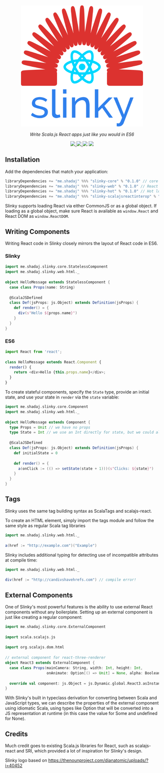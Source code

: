 <p align="center"><img width="400" src="./logo.png"/></p>
<p align="center"><i>Write Scala.js React apps just like you would in ES6</i></p>
<p align="center">
  <a href="https://travis-ci.org/shadaj/slinky">
    <img src="https://travis-ci.org/shadaj/slinky.svg?branch=master"/>
  </a>
  <a href="https://www.scala-js.org">
    <img src="https://www.scala-js.org/assets/badges/scalajs-0.6.17.svg"/>
  </a>
  <img src="https://img.shields.io/maven-central/v/me.shadaj/slinky-core_sjs0.6_2.12.svg"/>
  <a href="https://gitter.im/shadaj/slinky?utm_source=badge&utm_medium=badge&utm_campaign=pr-badge">
    <img src="https://badges.gitter.im/shadaj/slinky.svg"/>
  </a>
</p>

## Installation
Add the dependencies that match your application:
```scala
libraryDependencies += "me.shadaj" %%% "slinky-core" % "0.1.0" // core React functionality, no React DOM
libraryDependencies += "me.shadaj" %%% "slinky-web" % "0.1.0" // React DOM, HTML and SVG tags
libraryDependencies += "me.shadaj" %%% "slinky-hot" % "0.1.0" // Hot loading with Webpack
libraryDependencies += "me.shadaj" %%% "slinky-scalajsreactinterop" % "0.1.0" // Interop with japgolly/scalajs-react
```

Slinky supports loading React via either CommonJS or as a global object. If loading as a global object, make sure React is available
as `window.React` and React DOM as `window.ReactDOM`.

## Writing Components
Writing React code in Slinky closely mirrors the layout of React code in ES6.

### Slinky
```scala
import me.shadaj.slinky.core.StatelessComponent
import me.shadaj.slinky.web.html._

object HelloMessage extends StatelessComponent {
  case class Props(name: String)

  @ScalaJSDefined
  class Def(jsProps: js.Object) extends Definition(jsProps) {
    def render() = {
      div(s"Hello ${props.name}")
    }
  }
}
```

### ES6
```js
import React from 'react';

class HelloMessage extends React.Component {
  render() {
    return <div>Hello {this.props.name}</div>;
  }
}
```

To create stateful components, specify the `State` type, provide an initial state, and use your state in `render` via the `state` variable:
```scala
import me.shadaj.slinky.core.Component
import me.shadaj.slinky.web.html._

object HelloMessage extends Component {
  type Props = Unit // we have no props
  type State = Int // we use an Int directly for state, but we could also have used a case class

  @ScalaJSDefined
  class Def(jsProps: js.Object) extends Definition(jsProps) {
    def initialState = 0

    def render() = {
      a(onClick := (() => setState(state + 1)))(s"Clicks: ${state}")
    }
  }
}
```

## Tags
Slinky uses the same tag building syntax as ScalaTags and scalajs-react.

To create an HTML element, simply import the tags module and follow the same style as regular Scala tag libraries
```scala
import me.shadaj.slinky.web.html._

a(href := "http://example.com")("Example")
```

Slinky includes additional typing for detecting use of incompatible attributes at compile time:
```scala
import me.shadaj.slinky.web.html._

div(href := "http://candivshavehrefs.com") // compile error!
```

## External Components
One of Slinky's most powerful features is the ability to use external React components without any boilerplate. Setting
up an external component is just like creating a regular component:

```scala
import me.shadaj.slinky.core.ExternalComponent

import scala.scalajs.js

import org.scalajs.dom.html

// external component for react-three-renderer
object React3 extends ExternalComponent {
  case class Props(mainCamera: String, width: Int, height: Int,
                   onAnimate: Option[() => Unit] = None, alpha: Boolean = false)

  override val component: js.Object = js.Dynamic.global.React3.asInstanceOf[js.Object]
}
```

With Slinky's built in typeclass derivation for converting between Scala and JavaScript types,
we can describe the properties of the external component using idiomatic Scala, using types like Option
that will be converted into a JS representation at runtime (in this case the value for Some and undefined for None).

## Credits
Much credit goes to existing Scala.js libraries for React, such as scalajs-react and SRI, which provided a lot of inspiration for Slinky's design.

Slinky logo based on https://thenounproject.com/dianatomic/uploads/?i=40452
